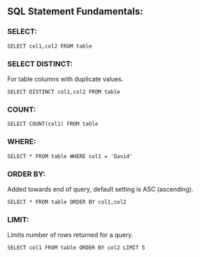 ## SQL Statement Fundamentals:
### SELECT:
```
SELECT col1,col2 FROM table
```
### SELECT DISTINCT:
For table columns with duplicate values.
```
SELECT DISTINCT col1,col2 FROM table
```
### COUNT:
```
SELECT COUNT(col1) FROM table
```
### WHERE:
```
SELECT * FROM table WHERE col1 = 'David'
```
### ORDER BY:
Added towards end of query, default setting is ASC (ascending).
```
SELECT * FROM table ORDER BY col1,col2
```
### LIMIT:
Limits number of rows returned for a query.
```
SELECT col1 FROM table ORDER BY col2 LIMIT 5
```
